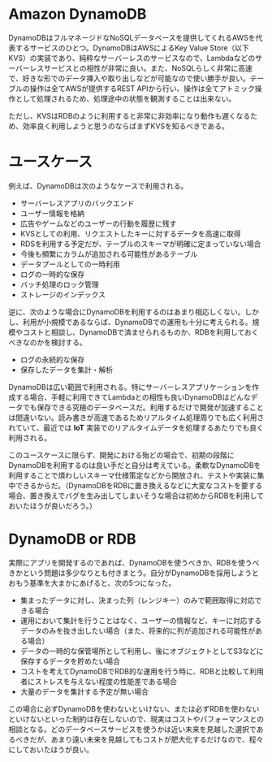 # Amazon DynamoDB

DynamoDBはフルマネージドなNoSQLデータベースを提供してくれるAWSを代表するサービスのひとつ。DynamoDBはAWSによるKey Value Store（以下KVS）の実装であり、純粋なサーバーレスのサービスなので、Lambdaなどのサーバーレスサービスとの相性が非常に良い。また、NoSQLらしく非常に高速で、好きな形でのデータ挿入や取り出しなどが可能なので使い勝手が良い。テーブルの操作は全てAWSが提供するREST APIから行い、操作は全てアトミック操作として処理されるため、処理途中の状態を観測することは出来ない。

ただし、KVSはRDBのように利用すると非常に非効率になり動作も遅くなるため、効率良く利用しようと思うのならばまずKVSを知るべきである。

# ユースケース

例えば、DynamoDBは次のようなケースで利用される。

- サーバーレスアプリのバックエンド
- ユーザー情報を格納
- 広告やゲームなどのユーザーの行動を履歴に残す
- KVSとしての利用、リクエストしたキーに対するデータを高速に取得
- RDSを利用する予定だが、テーブルのスキーマが明確に定まっていない場合
- 今後も頻繁にカラムが追加される可能性があるテーブル
- データプールとしての一時利用
- ログの一時的な保存
- バッチ処理のロック管理
- ストレージのインデックス

逆に、次のような場合にDynamoDBを利用するのはあまり相応しくない。しかし、利用が小規模であるならば、DynamoDBでの運用も十分に考えられる。規模やコストと相談し、DynamoDBで済ませられるものか、RDBを利用しておくべきなのかを検討する。

- ログの永続的な保存
- 保存したデータを集計・解析

DynamoDBは広い範囲で利用される。特にサーバーレスアプリケーションを作成する場合、手軽に利用できてLambdaとの相性も良いDynamoDBはどんなデータでも保存できる究極のデータベースだ。利用するだけで開発が加速することは間違いない。読み書きが高速であるためリアルタイム処理周りでも広く利用されていて、最近では **IoT** 実装でのリアルタイムデータを処理するあたりでも良く利用される。

このユースケースに限らず、開発における殆どの場合で、初期の段階にDynamoDBを利用するのは良い手だと自分は考えている。柔軟なDynamoDBを利用することで煩わしいスキーマ仕様策定などから開放され、テストや実装に集中できるからだ。（DynamoDBをRDBに置き換えるなどに大変なコストを要する場合、置き換えでバグを生み出してしまいそうな場合は初めからRDBを利用しておいたほうが良いだろう。）

# DynamoDB or RDB

実際にアプリを開発するのであれば、DynamoDBを使うべきか、RDBを使うべきかという問題は多少なりとも付きまとう。自分がDynamoDBを採用しようとおもう基準を大まかにあげると、次の5つになった。

- 集まったデータに対し、決まった列（レンジキー）のみで範囲取得に対応できる場合
- 運用において集計を行うことはなく、ユーザーの情報など、キーに対応するデータのみを抜き出したい場合（また、将来的に列が追加される可能性がある場合）
- データの一時的な保管場所として利用し、後にオブジェクトとしてS3などに保存するデータを貯めたい場合
- コストを考えてDynamoDBでRDB的な運用を行う時に、RDBと比較して利用者にストレスを与えない程度の性能差である場合
- 大量のデータを集計する予定が無い場合

この場合に必ずDynamoDBを使わないといけない、または必ずRDBを使わないといけないといった制約は存在しないので、現実はコストやパフォーマンスとの相談となる。どのデータベースサービスを使うかは近い未来を見越した選択であるべきだが、あまり遠い未来を見越してもコストが肥大化するだけなので、程々にしておいたほうが良い。
